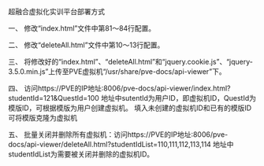 超融合虚拟化实训平台部署方式

一、	修改“index.html”文件中第81～84行配置。

二、	修改“deleteAll.html”文件中第10～13行配置。

三、	将修改好的“index.html”、“deleteAll.html”和“jquery.cookie.js”、“jquery-3.5.0.min.js”上传至PVE虚拟机“/usr/share/pve-docs/api-viewer”下。

四、	访问https://PVE的IP地址:8006/pve-docs/api-viewer/index.html?studentId=121&QuestId=100
地址中sutentId为用户ID，即虚拟机ID，QuestId为模版ID，可根据模版为用户创建虚拟机。
填入未创建的虚拟机ID和已有的模版ID可将模版克隆为虚拟机

五、	批量关闭并删除所有虚拟机：访问https://PVE的IP地址:8006/pve-docs/api-viewer/deleteAll.html?studentIdList=110,111,112,113,114
地址中studentIdList为需要被关闭并删除的虚拟机ID。
